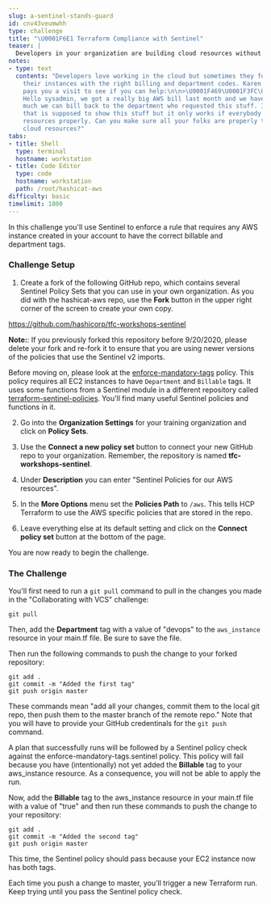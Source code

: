 ```yaml
---
slug: a-sentinel-stands-guard
id: cnv43veumwhh
type: challenge
title: "\U0001F6E1️ Terraform Compliance with Sentinel"
teaser: |
  Developers in your organization are building cloud resources without tagging them properly. You need a way to enforce tagging on all your AWS instances that are built with Terraform. Meet Sentinel, the governance engine for Terraform.
notes:
- type: text
  contents: "Developers love working in the cloud but sometimes they forget to tag
    their instances with the right billing and department codes. Karen from finance
    pays you a visit to see if you can help:\n\n>\U0001F469\U0001F3FC‍\U0001F4BC\U0001F4C8
    Hello sysadmin, we got a really big AWS bill last month and we have no idea how
    much we can bill back to the department who requested this stuff. I have a report
    that is supposed to show this stuff but it only works if everybody tags their
    resources properly. Can you make sure all your folks are properly tagging their
    cloud resources?"
tabs:
- title: Shell
  type: terminal
  hostname: workstation
- title: Code Editor
  type: code
  hostname: workstation
  path: /root/hashicat-aws
difficulty: basic
timelimit: 1800
---
```

In this challenge you'll use Sentinel to enforce a rule that requires any AWS instance created in your account to have the correct billable and department tags.

### Challenge Setup

1. Create a fork of the following GitHub repo, which contains several Sentinel Policy Sets that you can use in your own organization. As you did with the hashicat-aws repo, use the **Fork** button in the upper right corner of the screen to create your own copy.

https://github.com/hashicorp/tfc-workshops-sentinel

**Note:**: If you previously forked this repository before 9/20/2020, please delete your fork and re-fork it to ensure that you are using newer versions of the policies that use the Sentinel v2 imports.

Before moving on, please look at the [enforce-mandatory-tags](https://github.com/hashicorp/tfc-workshops-sentinel/blob/master/aws/enforce-mandatory-tags.sentinel) policy. This policy requires all EC2 instances to have `Department` and `Billable` tags. It uses some functions from a Sentinel module in a different repository called [terraform-sentinel-policies](https://github.com/hashicorp/terraform-sentinel-policies). You'll find many useful Sentinel policies and functions in it.

2. Go into the **Organization Settings** for your training organization and click on **Policy Sets**.

3. Use the **Connect a new policy set** button to connect your new GitHub repo to your organization. Remember, the repository is named **tfc-workshops-sentinel**.

4. Under **Description** you can enter "Sentinel Policies for our AWS resources".

5. In the **More Options** menu set the **Policies Path** to `/aws`. This tells HCP Terraform to use the AWS specific policies that are stored in the repo.

6. Leave everything else at its default setting and click on the **Connect policy set** button at the bottom of the page.

You are now ready to begin the challenge.

### The Challenge

You'll first need to run a `git pull` command to pull in the changes you made in the "Collaborating with VCS" challenge:

```
git pull
```

Then, add the **Department** tag with a value of "devops" to the `aws_instance` resource in your main.tf file. Be sure to save the file.

Then run the following commands to push the change to your forked repository:

```
git add .
git commit -m "Added the first tag"
git push origin master
```

These commands mean "add all your changes, commit them to the local git repo, then push them to the master branch of the remote repo." Note that you will have to provide your GitHub credentinals for the `git push` command.

A plan that successfully runs will be followed by a Sentinel policy check against the enforce-mandatory-tags.sentinel policy. This policy will fail because you have (intentionally) not yet added the **Billable** tag to your aws_instance resource. As a consequence, you will not be able to apply the run.

Now, add the **Billable** tag to the aws_instance resource in your main.tf file with a value of "true" and then run these commands to push the change to your repository:

```
git add .
git commit -m "Added the second tag"
git push origin master
```

This time, the Sentinel policy should pass because your EC2 instance now has both tags.

Each time you push a change to master, you'll trigger a new Terraform run. Keep trying until you pass the Sentinel policy check.